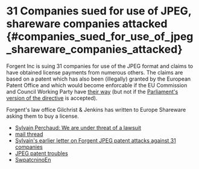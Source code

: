 # 31 Companies sued for use of JPEG, shareware companies attacked {#companies_sued_for_use_of_jpeg_shareware_companies_attacked}

Forgent Inc is suing 31 companies for use of the JPEG format and claims
to have obtained license payments from numerous others. The claims are
based on a patent which has also been (illegally) granted by the
European Patent Office and which would become enforcable if the EU
Commission and Council Working Party have [their
way](http://swpat.ffii.org/papers/europarl0309/cons0401/ "wikilink")
(but not if the [Parliament\'s version of the
directive](http://swpat.ffii.org/papers/europarl0309/ "wikilink") is
accepted).

Forgent\'s law office Gilchrist & Jenkins has written to Europe
Shareware asking them to buy a license.

-   [Sylvain Perchaud: We are under threat of a
    lawsuit](http://www.aful.org/wws/arc/patents/2004-05/msg00002.html "wikilink")
-   [mail
    thread](http://www.aful.org/wws/arc/patents/2004-04/msg00073.html "wikilink")
-   [Sylvain\'s earlier letter on Forgent JPEG patent attacks against 31
    companies](http://www.aful.org/wws/arc/patents/2004-04/msg00084.html "wikilink")
-   [JPEG patent
    troubles](http://swpat.ffii.org/patents/effects/jpeg/ "wikilink")
-   [SwpatcninoEn](SwpatcninoEn "wikilink")
